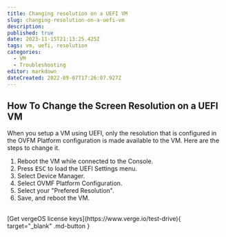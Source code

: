 ```yaml
---
title: Changing resolution on a UEFI VM
slug: changing-resolution-on-a-uefi-vm
description: 
published: true
date: 2023-11-15T21:13:25.425Z
tags: vm, uefi, resolution
categories:
  - VM
  - Troubleshooting
editor: markdown
dateCreated: 2022-09-07T17:26:07.927Z
---
```


## How To Change the Screen Resolution on a UEFI VM

When you setup a VM using UEFI, only the resolution that is configured in the OVFM Platform configuration is made available to the VM. Here are the steps to change it.

1. Reboot the VM while connected to the Console.
1. Press <kbd>ESC</kbd> to load the UEFI Settings menu.
1. Select Device Manager.
1. Select OVMF Platform Configuration.
1. Select your "Prefered Resolution".
1. Save, and reboot the VM.
<br>
[Get vergeOS license keys](https://www.verge.io/test-drive){ target="_blank" .md-button }
